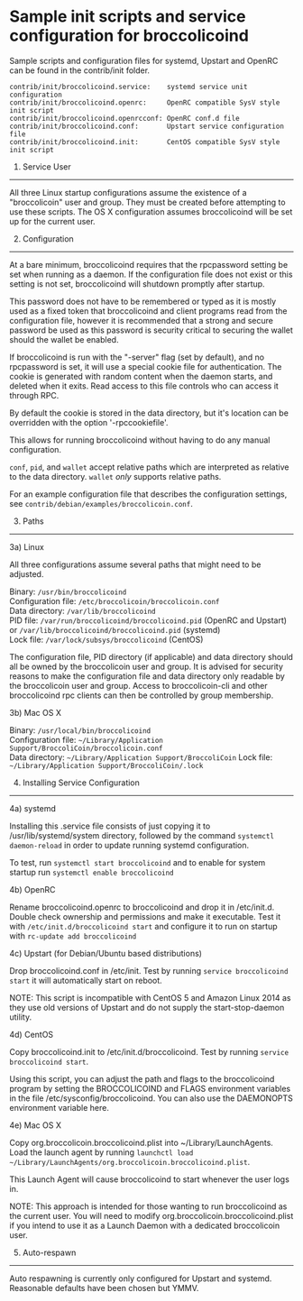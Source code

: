 Sample init scripts and service configuration for broccolicoind
==========================================================

Sample scripts and configuration files for systemd, Upstart and OpenRC
can be found in the contrib/init folder.

    contrib/init/broccolicoind.service:    systemd service unit configuration
    contrib/init/broccolicoind.openrc:     OpenRC compatible SysV style init script
    contrib/init/broccolicoind.openrcconf: OpenRC conf.d file
    contrib/init/broccolicoind.conf:       Upstart service configuration file
    contrib/init/broccolicoind.init:       CentOS compatible SysV style init script

1. Service User
---------------------------------

All three Linux startup configurations assume the existence of a "broccolicoin" user
and group.  They must be created before attempting to use these scripts.
The OS X configuration assumes broccolicoind will be set up for the current user.

2. Configuration
---------------------------------

At a bare minimum, broccolicoind requires that the rpcpassword setting be set
when running as a daemon.  If the configuration file does not exist or this
setting is not set, broccolicoind will shutdown promptly after startup.

This password does not have to be remembered or typed as it is mostly used
as a fixed token that broccolicoind and client programs read from the configuration
file, however it is recommended that a strong and secure password be used
as this password is security critical to securing the wallet should the
wallet be enabled.

If broccolicoind is run with the "-server" flag (set by default), and no rpcpassword is set,
it will use a special cookie file for authentication. The cookie is generated with random
content when the daemon starts, and deleted when it exits. Read access to this file
controls who can access it through RPC.

By default the cookie is stored in the data directory, but it's location can be overridden
with the option '-rpccookiefile'.

This allows for running broccolicoind without having to do any manual configuration.

`conf`, `pid`, and `wallet` accept relative paths which are interpreted as
relative to the data directory. `wallet` *only* supports relative paths.

For an example configuration file that describes the configuration settings,
see `contrib/debian/examples/broccolicoin.conf`.

3. Paths
---------------------------------

3a) Linux

All three configurations assume several paths that might need to be adjusted.

Binary:              `/usr/bin/broccolicoind`  
Configuration file:  `/etc/broccolicoin/broccolicoin.conf`  
Data directory:      `/var/lib/broccolicoind`  
PID file:            `/var/run/broccolicoind/broccolicoind.pid` (OpenRC and Upstart) or `/var/lib/broccolicoind/broccolicoind.pid` (systemd)  
Lock file:           `/var/lock/subsys/broccolicoind` (CentOS)  

The configuration file, PID directory (if applicable) and data directory
should all be owned by the broccolicoin user and group.  It is advised for security
reasons to make the configuration file and data directory only readable by the
broccolicoin user and group.  Access to broccolicoin-cli and other broccolicoind rpc clients
can then be controlled by group membership.

3b) Mac OS X

Binary:              `/usr/local/bin/broccolicoind`  
Configuration file:  `~/Library/Application Support/BroccoliCoin/broccolicoin.conf`  
Data directory:      `~/Library/Application Support/BroccoliCoin`
Lock file:           `~/Library/Application Support/BroccoliCoin/.lock`

4. Installing Service Configuration
-----------------------------------

4a) systemd

Installing this .service file consists of just copying it to
/usr/lib/systemd/system directory, followed by the command
`systemctl daemon-reload` in order to update running systemd configuration.

To test, run `systemctl start broccolicoind` and to enable for system startup run
`systemctl enable broccolicoind`

4b) OpenRC

Rename broccolicoind.openrc to broccolicoind and drop it in /etc/init.d.  Double
check ownership and permissions and make it executable.  Test it with
`/etc/init.d/broccolicoind start` and configure it to run on startup with
`rc-update add broccolicoind`

4c) Upstart (for Debian/Ubuntu based distributions)

Drop broccolicoind.conf in /etc/init.  Test by running `service broccolicoind start`
it will automatically start on reboot.

NOTE: This script is incompatible with CentOS 5 and Amazon Linux 2014 as they
use old versions of Upstart and do not supply the start-stop-daemon utility.

4d) CentOS

Copy broccolicoind.init to /etc/init.d/broccolicoind. Test by running `service broccolicoind start`.

Using this script, you can adjust the path and flags to the broccolicoind program by
setting the BROCCOLICOIND and FLAGS environment variables in the file
/etc/sysconfig/broccolicoind. You can also use the DAEMONOPTS environment variable here.

4e) Mac OS X

Copy org.broccolicoin.broccolicoind.plist into ~/Library/LaunchAgents. Load the launch agent by
running `launchctl load ~/Library/LaunchAgents/org.broccolicoin.broccolicoind.plist`.

This Launch Agent will cause broccolicoind to start whenever the user logs in.

NOTE: This approach is intended for those wanting to run broccolicoind as the current user.
You will need to modify org.broccolicoin.broccolicoind.plist if you intend to use it as a
Launch Daemon with a dedicated broccolicoin user.

5. Auto-respawn
-----------------------------------

Auto respawning is currently only configured for Upstart and systemd.
Reasonable defaults have been chosen but YMMV.
